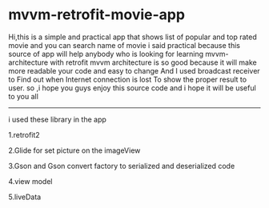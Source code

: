 # mvvm-retrofit-movie-app
Hi,this is a simple and  practical app that shows list of popular and top rated movie and  you can search name of movie 
i said practical because this source of app will help anybody who is looking for learning mvvm-architecture with retrofit 
mvvm architecture is so good because it will make more readable your code and easy to change 
And I used broadcast receiver to
Find out when Internet connection is lost
To show the proper result to user. 
so ,i hope you guys enjoy this source code and i hope it will be useful to you all

---------------------------------------------
i used these library in the app

1.retrofit2

2.Glide for set picture on the imageView

3.Gson and Gson convert factory to serialized and deserialized code

4.view model

5.liveData


